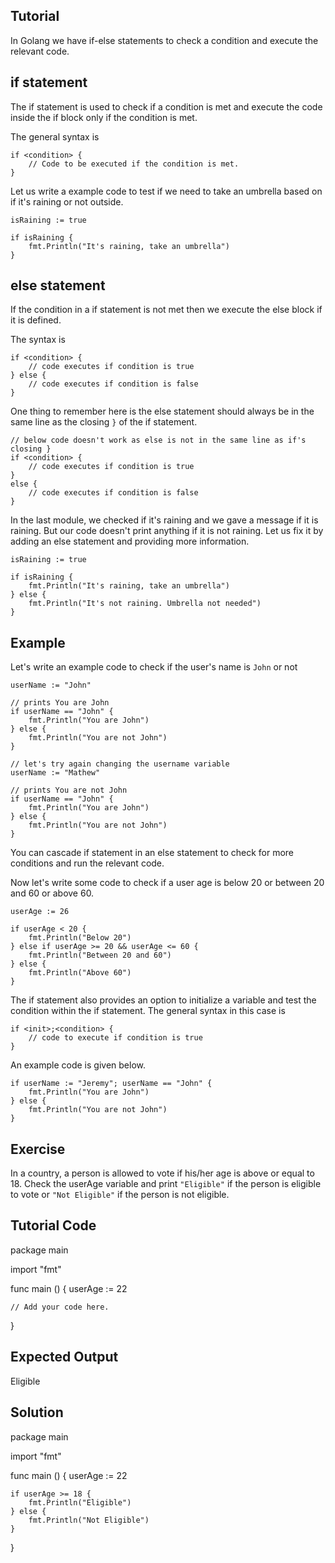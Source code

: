 Tutorial
--------

In Golang we have if-else statements to check a condition and execute the relevant code.

## if statement

The if statement is used to check if a condition is met and execute the code inside the if block only if the condition is met.

The general syntax is

    if <condition> {
        // Code to be executed if the condition is met.
    }

Let us write a example code to test if we need to take an umbrella based on if it's raining or not outside.

    isRaining := true

    if isRaining {
        fmt.Println("It's raining, take an umbrella")
    }

## else statement

If the condition in a if statement is not met then we execute the else block if it is defined.

The syntax is 

    if <condition> {
        // code executes if condition is true
    } else {
        // code executes if condition is false
    }

One thing to remember here is the else statement should always be in the same line as the closing `}` of the if statement. 

    // below code doesn't work as else is not in the same line as if's closing }
    if <condition> {
        // code executes if condition is true
    } 
    else {
        // code executes if condition is false
    }

In the last module, we checked if it's raining and we gave a message if it is raining. But our code doesn't print anything if it is not raining. Let us fix it by adding an else statement and providing more information.

    isRaining := true

    if isRaining {
        fmt.Println("It's raining, take an umbrella")
    } else {
        fmt.Println("It's not raining. Umbrella not needed")
    }

## Example
Let's write an example code to check if the user's name is `John` or not

    userName := "John"

    // prints You are John
    if userName == "John" {
        fmt.Println("You are John")
    } else {
        fmt.Println("You are not John")
    }

    // let's try again changing the username variable
    userName := "Mathew"

    // prints You are not John
    if userName == "John" {
        fmt.Println("You are John")
    } else {
        fmt.Println("You are not John")
    }

You can cascade if statement in an else statement to check for more conditions and run the relevant code. 

Now let's write some code to check if a user age is below 20 or between 20 and 60 or above 60.

    userAge := 26

    if userAge < 20 {
        fmt.Println("Below 20")
    } else if userAge >= 20 && userAge <= 60 {
        fmt.Println("Between 20 and 60")
    } else {
        fmt.Println("Above 60")
    }

The if statement also provides an option to initialize a variable and test the condition within the if statement. The general syntax in this case is

    if <init>;<condition> {
        // code to execute if condition is true
    }

An example code is given below.

    if userName := "Jeremy"; userName == "John" {
        fmt.Println("You are John")
    } else {
        fmt.Println("You are not John")
    }

Exercise
--------
In a country, a person is allowed to vote if his/her age is above or equal to 18. Check the userAge variable and print `"Eligible"` if the person is eligible to vote or `"Not Eligible"` if the person is not eligible. 

Tutorial Code
-------------
package main

import "fmt"

func main () {
    userAge := 22

    // Add your code here.
}

Expected Output
---------------
Eligible

Solution
--------
package main

import "fmt"

func main () {
    userAge := 22

    if userAge >= 18 {
        fmt.Println("Eligible")
    } else {
        fmt.Println("Not Eligible")
    }
}

